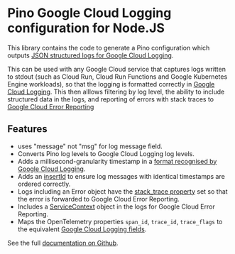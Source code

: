 # Pino Google Cloud Logging configuration for Node.JS

This library contains the code to generate a Pino configuration which outputs
[JSON structured logs for Google Cloud Logging](https://cloud.google.com/logging/docs/structured-logging).

This can be used with any Google Cloud service that captures logs written to
stdout (such as Cloud Run, Cloud Run Functions and Google Kubernetes Engine
workloads), so that the logging is formatted correctly in [Google Cloud
Logging](https://cloud.google.com/logging/docs). This then alllows filtering by
log level, the ability to include structured data in the logs, and reporting of
errors with stack traces to
[Google Cloud Error Reporting](https://cloud.google.com/error-reporting/docs)

## Features

-   uses "message" not "msg" for log message field.
-   Converts Pino log levels to Google Cloud Logging log levels.
-   Adds a millisecond-granularity timestamp in a
    [format recognised by Google Cloud Logging](https://cloud.google.com/logging/docs/agent/logging/configuration#timestamp-processing).
-   Adds an
    [insertId](https://cloud.google.com/logging/docs/reference/v2/rest/v2/LogEntry#FIELDS.insert_id)
    to ensure log messages with identical timestamps are ordered correctly.
-   Logs including an Error object have the
    [stack_trace property](https://cloud.google.com/error-reporting/docs/formatting-error-messages#log-error)
    set so that the error is forwarded to Google Cloud Error Reporting.
-   Includes a
    [ServiceContext](https://cloud.google.com/error-reporting/reference/rest/v1beta1/ServiceContext)
    object in the logs for Google Cloud Error Reporting.
-   Maps the OpenTelemetry properties `span_id`, `trace_id`, `trace_flags` to
    the equivalent
    [Google Cloud Logging fields](https://cloud.google.com/logging/docs/structured-logging#structured_logging_special_fields).

See the full [documentation on Github](https://googlecloudplatform.github.io/cloud-solutions/pino-logging-gcp-config).
